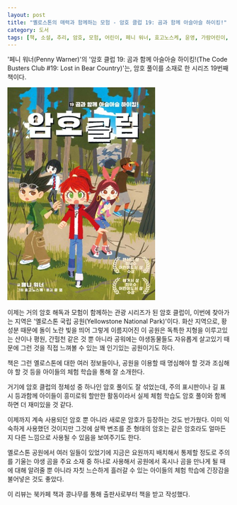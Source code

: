 ```yaml
---
layout: post
title: "옐로스톤의 매력과 함께하는 모험 - 암호 클럽 19: 곰과 함께 아슬아슬 하이킹!"
category: 도서
tags: [책, 소설, 추리, 암호, 모험, 어린이, 페니 워너, 효고노스케, 윤영, 가람어린이, 북카페 책과 콩나무, 서평]
---
```


'페니 워너(Penny Warner)'의
'암호 클럽 19: 곰과 함께 아슬아슬 하이킹!(The Code Busters Club #19: Lost in Bear Country)'는,
암호 풀이를 소재로 한 시리즈 19번째 책이다.

![표지](/images/the-code-busters-club-19-lost-in-bear-country-book-h480.jpg)

이제는 거의 암호 해독과 모험이 함께하는 관광 시리즈가 된 암호 클럽이,
이번에 찾아가는 지역은 '옐로스톤 국립 공원(Yellowstone National Park)'이다.
화산 지역으로, 황 성분 때문에 돌이 노란 빛을 띄어 그렇게 이름지어진 이 공원은
독특한 지형을 이루고있는 산이나 평원, 간헐천 같은 것 뿐 아니라
공워에는 야생동물들도 자유롭게 살고있기 때문에
그런 것을 직접 느껴볼 수 있는
꽤 인기있는 공원이기도 하다.

책은 그런 옐로스톤에 대한 여러 정보들이나,
공원을 이용할 때 명심해야 할 것과 조심해야 할 것 등을
아이들의 체험 학습을 통해 잘 소개한다.

거기에 암호 클럽의 정체성 중 하나인 암호 풀이도 잘 섞었는데,
주의 표시판이나 길 표시 등과함께 아이들이 흥미로워 할만한 활동이라서
실제 체험 학습도 암호 풀이와 함께 하면 더 재미있을 것 같다.

이제까지 계속 사용되던 암호 뿐 아니라 새로운 암호가 등장하는 것도 반가웠다.
이미 익숙하게 사용했던 것이지만 그것에 살짝 변조를 준 형태의 암호는
같은 암호라도 얼마든지 다른 느낌으로 사용될 수 있음을 보여주기도 한다.

옐로스톤 공원에서 여러 일들이 있었기에
지금은 요원까지 배치해서 통제할 정도로 주의를 기울는 야생 곰을 주요 소재 중 하나로 사용해서
공원에서 혹시나 곰을 만나게 될 때에 대해 알려줄 뿐 아니라
자칫 느슨하게 흘러갈 수 있는 아이들의 체험 학습에 긴장감을 불어넣은 것도 좋았다.



<div class="im im-info">
이 리뷰는 북카페 책과 콩나무를 통해 출판사로부터 책을 받고 작성했다.
</div>
